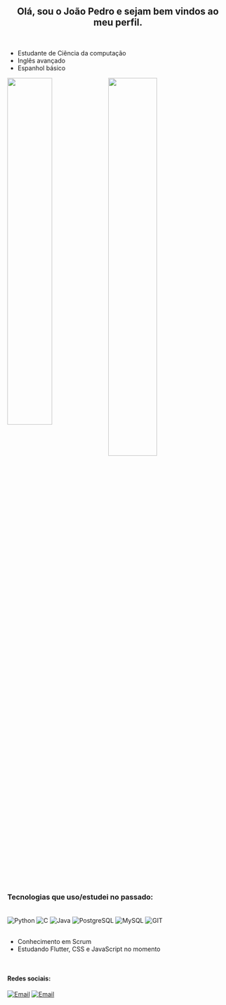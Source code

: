 <h2 align="center">  Olá, sou o João Pedro e sejam bem vindos ao meu perfil. </h2>
<br>

- Estudante de Ciência da computação
- Inglês avançado
- Espanhol básico

<img align="left" width="45%" src="https://camo.githubusercontent.com/b099b3ffdbbea58eaf85abb977bdf7d1deadd712f9e068edb1452c1134f805e8/68747470733a2f2f6769746875622d726561646d652d73746174732e76657263656c2e6170702f6170693f757365726e616d653d6a6f616f706564726f70657265732d7765622673686f775f69636f6e733d74727565267468656d653d6461726b" data-canonical-src="https://github-readme-stats.vercel.app/api?username=joaopedroperes-web&show_icons=true&theme=dark" style="max-width: 100%;">

<img width="47%" src="https://camo.githubusercontent.com/9432b460e3c1c72017b0489b5342ea0941b0b05ed22da4972f8986a74b15da15/68747470733a2f2f6769746875622d726561646d652d73746174732e76657263656c2e6170702f6170692f746f702d6c616e67732f3f757365726e616d653d6a6f616f706564726f70657265732d776562266c61796f75743d636f6d7061637426686964653d636d616b652c6a7570797465722532306e6f7465626f6f6b267468656d653d6461726b" data-canonical-src="https://github-readme-stats.vercel.app/api/top-langs/?username=joaopedroperes-web&layout=compact&hide=cmake,jupyter%20notebook&theme=dark" style="max-width: 100%;">

### Tecnologias que uso/estudei no passado:


<div style="display: inline_block"><br>

 

 <img align="center" alt="Python" src="https://img.shields.io/badge/Python-14354C?style=for-the-badge&logo=python&logoColor=white"/>
<img align="center" alt="C" src="https://img.shields.io/badge/C-00599C?style=for-the-badge&logo=c&logoColor=white"/>
<img align="center" alt="Java" src="https://img.shields.io/badge/Java-ED8B00?style=for-the-badge&logo=openjdk&logoColor=white"/> <img align="center" alt="PostgreSQL" src="https://img.shields.io/badge/PostgreSQL-316192?style=for-the-badge&logo=postgresql&logoColor=white"/>
<img align="center" alt="MySQL" src="https://img.shields.io/badge/MySQL-00000F?style=for-the-badge&logo=mysql&logoColor=white"/>
<img align="center" alt="GIT" src="https://img.shields.io/badge/GIT-E44C30?style=for-the-badge&logo=git&logoColor=white"/>

</div><br>

- Conhecimento em Scrum
- Estudando Flutter, CSS e JavaScript no momento

<div style="display: inline_block"><br>

#### Redes sociais:

[![Email](https://img.shields.io/badge/Gmail-D14836?style=for-the-badge&logo=gmail&logoColor=white)](siqueirajoaopedroperes@gmail.com)
[![Email](https://img.shields.io/badge/LinkedIn-0077B5?style=for-the-badge&logo=linkedin&logoColor=white)](https://www.linkedin.com/in/jo%C3%A3o-pedro-peres-programmer/)

</div>
